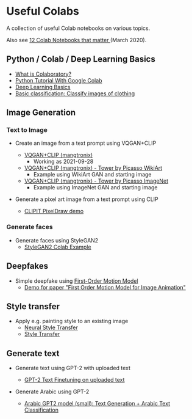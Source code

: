 # Useful Colabs

A collection of useful Colab notebooks on various topics.

Also see [12 Colab Notebooks that matter
](https://towardsdatascience.com/12-colab-notebooks-that-matter-e14ce1e3bdd0) (March 2020).

## Python / Colab / Deep Learning Basics
- [What is Colaboratory?](https://colab.research.google.com/notebooks/intro.ipynb)
- [Python Tutorial With Google Colab](https://colab.research.google.com/drive/1sLkLW3H3PbSC1kyeNNt5WpQivcYqBg69?usp=sharing)
- [Deep Learning Basics](https://colab.research.google.com/github/lexfridman/mit-deep-learning/blob/master/tutorial_deep_learning_basics/deep_learning_basics.ipynb)
- [Basic classification: Classify images of clothing](https://colab.research.google.com/github/tensorflow/docs/blob/master/site/en/tutorials/keras/classification.ipynb)

## Image Generation

### Text to Image

- Create an image from a text prompt using VQGAN+CLIP
  - [VQGAN+CLIP (mangtronix)](https://colab.research.google.com/drive/12kIHOyKKDlBNUIMOqMgNKgEQriSYGV0P?usp=sharing)
    - Working as 2021-09-28
  - [VQGAN+CLIP (mangtronix) - Tower by Picasso WikiArt](https://colab.research.google.com/drive/1WY4HYKErqAbrQTpmtUt96cEXEW-GjK_a?usp=sharing)
    - Example using WikiArt GAN and starting image
  - [VQGAN+CLIP (mangtronix) - Tower by Picasso ImageNet](https://colab.research.google.com/drive/1MMbEHFnkQXh_Cm1R_7njVjO6znkpfjps?usp=sharing)
    - Example using ImageNet GAN and starting image

- Generate a pixel art image from a text prompt using CLIP
  - [CLIPIT PixelDraw demo](https://colab.research.google.com/drive/1uya2CzekydPASALHtgrwxOekBMlaWGON?usp=sharing)


### Generate faces

- Generate faces using StyleGAN2
  - [StyleGAN2 Colab Example](https://colab.research.google.com/gist/mangtronix/e19e0c4025fb20e26b7f83990780f0a0/stylegan2-google-colab-example.ipynb)



## Deepfakes

- Simple deepfake using [First-Order Motion Model](https://github.com/AliaksandrSiarohin/first-order-model)
  - [Demo for paper "First Order Motion Model for Image Animation"](https://colab.research.google.com/github/AliaksandrSiarohin/first-order-model/blob/master/demo.ipynb)

## Style transfer
- Apply e.g. painting style to an existing image
  - [Neural Style Transfer](https://colab.research.google.com/github/tensorflow/docs/blob/master/site/en/tutorials/generative/style_transfer.ipynb)
  - [Style Transfer](https://colab.research.google.com/drive/1IUxkw3mN1YSk5Do_CWieGGwmpkw4R8wH?usp=sharing)

## Generate text

- Generate text using GPT-2 with uploaded text
  - [GPT-2 Text Finetuning on uploaded text](https://colab.research.google.com/drive/1uKXS6a9q5qrcU3UdSRpCjYnKHbC-N4pb?usp=sharing)

- Generate Arabic using GPT-2
  - [Arabic GPT2 model (small): Text Generation  + Arabic Text Classification](https://colab.research.google.com/drive/1posUGU3Qgqq1zAqKJ5tmWXmh8vnNXUiH?usp=sharing)
